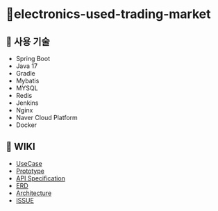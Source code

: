 # 🎁electronics-used-trading-market

## 📝 사용 기술
- Spring Boot
- Java 17
- Gradle
- Mybatis
- MYSQL
- Redis
- Jenkins
- Nginx
- Naver Cloud Platform
- Docker


## 📝 WIKI
- [UseCase](https://github.com/f-lab-edu/electronics-used-trading-market/wiki/1.UseCase)
- [Prototype](https://github.com/f-lab-edu/electronics-used-trading-market/wiki/1.UseCase)
- [API Specification](https://github.com/f-lab-edu/electronics-used-trading-market/wiki/1.UseCase)
- [ERD](https://github.com/f-lab-edu/electronics-used-trading-market/wiki/1.UseCase)
- [Architecture](https://github.com/f-lab-edu/electronics-used-trading-market/wiki/1.UseCase)
- [ISSUE](https://github.com/f-lab-edu/electronics-used-trading-market/wiki/1.UseCase)


